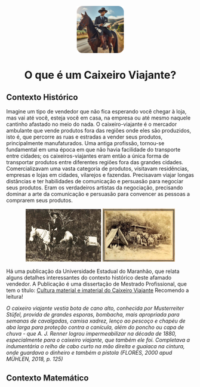<p align="center" width="100%">
    <img width="25%" src="/img/caixeiro_gerado_por_ia.png"> </p>

<h1 style="text-align:center"> O que é um Caixeiro Viajante?</h1>

## Contexto Histórico
Imagine um tipo de vendedor que não fica esperando você chegar à loja, mas vai até você, esteja você em casa, na empresa ou até mesmo naquele cantinho afastado no meio do nada.
O caixeiro-viajante é o mercador ambulante que vende produtos fora das regiões onde eles são produzidos, isto é, que percorre as ruas e estradas a vender seus produtos, principalmente manufaturados. 
Uma antiga profissão, tornou-se fundamental em uma época em que não havia facilidade do transporte entre cidades; os caixeiros-viajantes eram então a única forma de transportar produtos entre diferentes regiões fora das grandes cidades.
Comercializavam uma vasta categoria de produtos, visitavam residências, empresas e lojas em cidades, vilarejos e fazendas. Precisavam viajar longas distâncias e ter habilidades de comunicação e persuasão para negociar seus produtos. 
Eram os verdadeiros artistas da negociação, precisando dominar a arte da comunicação e persuasão para convencer as pessoas a comprarem seus produtos. 

<p align="center" width="100%">
    <img width="40%" src="/img/caixeiro_antigo1.jpg"> 
       <img width="38.4%" src="/img/caixeiro_antigo3.jpg"> 

</p>

Há uma publicação da Universidade Estadual do Maranhão, que relata alguns detalhes interessantes do contexto histórico deste afamado vendedor. 
A Publicação é uma dissertação de Mestrado Profissional, que tem o título: [Cultura material e imaterial do Caixeiro Viajante](https://repositorio.uema.br/bitstream/123456789/1574/2/PRODUTO%20-%20Ant%C3%B4nio%20Lopes%20Vieira%20Filho_c_Ficha_Catalogr%C3%A1fica_CORRIGIDA%20P%C3%93S%20ENTREGA.pdf)
Recomendo a leitura!


*O caixeiro viajante vestia bota de cano alto, conhecida por Musterreiter Stüfel, 
provida de grandes esporas, bombacha, mais apropriada para semanas de 
cavalgadas, camisa xadrez, lenço ao pescoço e chapéu de aba larga para proteção 
contra a canícula, além do poncho ou capa de chuva - que A. J. Renner logrou 
impermeabilizar na década de 1880, especialmente para o caixeiro viajante, que 
também ele foi. Completava a indumentária o relho de cabo curto na mão direita 
e guaiaca na cintura, onde guardava o dinheiro e também a pistola (FLORES, 2000 
apud MÜHLEN, 2018, p. 125)*


## Contexto Matemático


